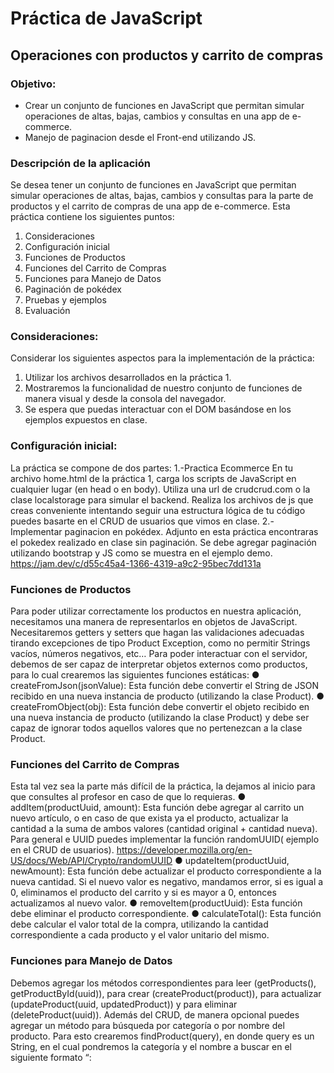 # Práctica de JavaScript
## Operaciones con productos y carrito de compras
### Objetivo:
- Crear un conjunto de funciones en JavaScript que permitan simular operaciones de altas, bajas, cambios y consultas en una app de e-commerce.
- Manejo de paginacion desde el Front-end utilizando JS.
### Descripción de la aplicación
Se desea tener un conjunto de funciones en JavaScript que permitan simular operaciones de altas, bajas, cambios y consultas para la parte de productos y el carrito de compras de una app de e-commerce.
Esta práctica contiene los siguientes puntos:
1. Consideraciones
2. Configuración inicial
3. Funciones de Productos
4. Funciones del Carrito de Compras
5. Funciones para Manejo de Datos
6. Paginación de pokédex
7. Pruebas y ejemplos
8. Evaluación
### Consideraciones:
Considerar los siguientes aspectos para la implementación de la práctica:
1. Utilizar los archivos desarrollados en la práctica 1.
2. Mostraremos la funcionalidad de nuestro conjunto de funciones de manera visual y desde la consola del navegador.
3. Se espera que puedas interactuar con el DOM basándose en los ejemplos expuestos en clase.
### Configuración inicial:
La práctica se compone de dos partes:
1.-Practica Ecommerce
En tu archivo home.html de la práctica 1, carga los scripts de JavaScript en cualquier lugar (en
head o en body).
Utiliza una url de crudcrud.com o la clase localstorage para simular el backend.
Realiza los archivos de js que creas conveniente intentando seguir una estructura lógica de tu código puedes basarte en el CRUD de usuarios que vimos en clase.
2.-Implementar paginacion en pokédex.
Adjunto en esta práctica encontraras el pokedex realizado en clase sin paginación.
Se debe agregar paginación utilizando bootstrap y JS como se muestra en el ejemplo demo.
https://jam.dev/c/d55c45a4-1366-4319-a9c2-95bec7dd131a
### Funciones de Productos
Para poder utilizar correctamente los productos en nuestra aplicación, necesitamos una manera de representarlos en objetos de JavaScript.
Necesitaremos getters y setters que hagan las validaciones adecuadas tirando excepciones de tipo Product Exception, como no permitir Strings vacíos, números negativos, etc…
Para poder interactuar con el servidor, debemos de ser capaz de interpretar objetos externos como productos, para lo cual crearemos las siguientes funciones estáticas:
● createFromJson(jsonValue): Esta función debe convertir el String de JSON recibido en una nueva instancia de producto (utilizando la clase Product).
● createFromObject(obj): Esta función debe convertir el objeto recibido en una nueva instancia de producto (utilizando la clase Product) y debe ser capaz de ignorar todos aquellos valores que no pertenezcan a la clase Product.
### Funciones del Carrito de Compras
Esta tal vez sea la parte más difícil de la práctica, la dejamos al inicio para que consultes al profesor en caso de que lo requieras.
● addItem(productUuid, amount): Esta función debe agregar al carrito un nuevo artículo, o en caso de que exista ya el producto, actualizar la cantidad a la suma de ambos
valores (cantidad original + cantidad nueva).
Para general e UUID puedes implementar la función randomUUID( ejemplo en el CRUD de usuarios).
https://developer.mozilla.org/en-US/docs/Web/API/Crypto/randomUUID
● updateItem(productUuid, newAmount): Esta función debe actualizar el producto correspondiente a la nueva cantidad. Si el nuevo valor es negativo, mandamos error, si es igual a 0, eliminamos el producto del carrito y si es mayor a 0, entonces actualizamos al nuevo valor.
● removeItem(productUuid): Esta función debe eliminar el producto correspondiente.
● calculateTotal(): Esta función debe calcular el valor total de la compra, utilizando la cantidad correspondiente a cada producto y el valor unitario del mismo.
### Funciones para Manejo de Datos
Debemos agregar los métodos correspondientes para leer (getProducts(), getProductById(uuid)), para crear (createProduct(product)), para actualizar (updateProduct(uuid, updatedProduct)) y para eliminar (deleteProduct(uuid)).
Además del CRUD, de manera opcional puedes agregar un método para búsqueda por categoría o por nombre del producto. Para esto crearemos findProduct(query), en donde query es un String, en el cual pondremos la categoría y el nombre a buscar en el siguiente formato “<category>: <title>”.
En caso de que el usuario pase solo la categoría (“<category>:”) haremos la búsqueda de los0 productos que contengan esa cadena dentro de su categoría. De manera similar si el usuario pasa solo el nombre (“<title>”) haremos la búsqueda de los productos que contengan esa cadena dentro de su nombre.
Para el caso combinado, debemos dividir la consulta en las 2 partes correspondientes y aplicar ambos filtros para la lista de productos.
### Pruebas y Ejemplos
En index.js mandaremos llamar nuestras diferentes funciones para validar que todo se ejecute según lo planeado.
Puedes cargar los elementos directamente en el contenedor principal apoyándote de la propiedad innerHTML. Esto requiere crear un método que mapee los valores del producto a un String con el contenido de HTML correspondiente a una tarjeta como las de la práctica 1, codigo similar a lo que realizamos con el ejemplo pokedex adjunto en esta practica.
### Evaluación
Home muestra productos leidos del API o local storage -> 30 puntos
Uso de excepciones y validaciones -> 10 puntos
CRUD del carrito de compras -> 35 puntos
Pruebas y ejemplos -> 5 puntos
Paginación de Pokédex -> 30 puntos
Máxima calificación de la práctica: 100 puntos.
### Entregables:
● Recuerda entregar tanto el archivo HTML de index o home, así como los archivos correspondientes de JavaScript.
● Debes además adjuntar un reporte con las evidencias y la rúbrica contestada de acuerdo a lo que se alcanzó a entregar.
● En el reporte añadir conclusiones, cosas por mejorar, temas que costaron trabajo, etc…
NOTA: NO enviar archivos ZIP, la practica estara habilitada para subir multiples archivos.

